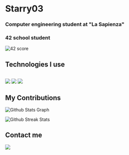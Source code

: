 <h1>
    Starry03
</h1>

<h3 >Computer engineering student at "La Sapienza"</h3>

<div >
 
 <h3>42 school student</h3>

 <img src="https://badge.mediaplus.ma/binary/astarran" alt="42 score">
</div>

<div>

<h2>Technologies I use</h2>

<img src="https://skillicons.dev/icons?i=c,java,python,fastapi,firebase,nodejs">

<img src="https://skillicons.dev/icons?i=react,html,css,javascript,typescript,nextjs" />

<img style="margin-top:1rem;" src="https://github-readme-stats.vercel.app/api/top-langs/?username=Starry03&theme=dark">

</div>

<div >
  <h2>My Contributions</h2>

![ Github Stats Graph](https://github-profile-summary-cards.vercel.app/api/cards/profile-details?username=Starry03&theme=radical&hide_border=true)

![Github Streak Stats](https://github-readme-streak-stats.herokuapp.com/?user=Starry03&theme=dark)

</div>

<h2>Contact me</h2>

<div > 
  <a href="mailto:andrea.starrantino@gmail.com">
    <img src="https://img.shields.io/badge/Gmail-333333?style=for-the-badge&logo=gmail&logoColor=red" />
  </a>
</div>
